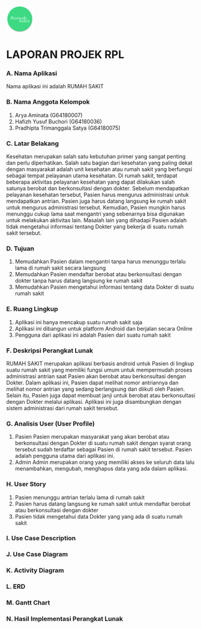 ![ini logo](iconrs.png)
# LAPORAN PROJEK RPL
### A. Nama Aplikasi
Nama aplikasi ini adalah RUMAH SAKIT
### B. Nama Anggota Kelompok
 1. Arya Aminata				            (G64180007)
 2. Hafizh Yusuf Buchori		      (G64180036)
 3. Pradhipta Trimanggala Satya	(G64180075)
### C. Latar Belakang
  Kesehatan merupakan salah satu kebutuhan primer yang sangat penting dan perlu diperhatikan. Salah satu bagian dari kesehatan yang paling dekat dengan masyarakat adalah unit kesehatan atau rumah sakit yang berfungsi sebagai tempat pelayanan utama kesehatan. Di rumah sakit, terdapat beberapa aktivitas pelayanan kesehatan yang dapat dilakukan salah satunya berobat dan berkonsultasi dengan dokter. Sebelum mendapatkan pelayanan kesehatan tersebut, Pasien harus mengurus administrasi untuk mendapatkan antrian. Pasien juga harus datang langsung ke rumah sakit untuk mengurus administrasi tersebut. Kemudian, Pasien mungkin harus menunggu cukup lama saat mengantri yang sebenarnya bisa digunakan untuk melakukan aktivitas lain. Masalah lain yang dihadapi Pasien adalah tidak mengetahui informasi tentang Dokter yang bekerja di suatu rumah sakit tersebut.
### D. Tujuan
 1. Memudahkan Pasien dalam mengantri tanpa harus menunggu terlalu lama di rumah sakit secara langsung 
 2. Memudahkan Pasien mendaftar berobat atau berkonsultasi dengan dokter tanpa harus datang langsung ke rumah sakit
 3. Memudahkan Pasien mengetahui informasi tentang data Dokter di suatu rumah sakit
### E. Ruang Lingkup
 1. Aplikasi ini hanya mencakup suatu rumah sakit saja
 2. Aplikasi ini dibangun untuk platform Android dan berjalan secara Online
 3. Pengguna dari aplikasi ini adalah Pasien dari suatu rumah sakit
### F. Deskripsi Perangkat Lunak
RUMAH SAKIT merupakan aplikasi berbasis android untuk Pasien di lingkup suatu rumah sakit yang memiliki fungsi umum untuk mempermudah proses administrasi antrian saat Pasien akan berobat atau berkonsultasi dengan Dokter. Dalam aplikasi ini, Pasien dapat melihat nomor antriannya dan melihat nomor antrian yang sedang berlangsung dan diikuti oleh Pasien. Selain itu, Pasien juga dapat membuat janji untuk berobat atau berkonsultasi dengan Dokter melalui aplikasi. Aplikasi ini juga disambungkan dengan sistem administrasi dari rumah sakit tersebut.
### G. Analisis User (User Profile)
 1. Pasien
    Pasien merupakan masyarakat yang akan berobat atau berkonsultasi dengan Dokter di suatu rumah sakit dengan syarat orang tersebut         sudah terdaftar sebagai Pasien di rumah sakit tersebut. Pasien adalah pengguna utama dari aplikasi ini.
 2. Admin
    Admin merupakan orang yang memiliki akses ke seluruh data lalu menambahkan, mengubah, menghapus data yang ada dalam aplikasi.
### H. User Story
 1. Pasien menunggu antrian terlalu lama di rumah sakit
 2. Pasien harus datang langsung ke rumah sakit untuk mendaftar berobat atau berkonsultasi dengan dokter
 3. Pasien tidak mengetahui data Dokter yang yang ada di suatu rumah sakit
### I. Use Case Description

### J. Use Case Diagram

### K. Activity Diagram

### L. ERD

### M. Gantt Chart

### N. Hasil Implementasi Perangkat Lunak




